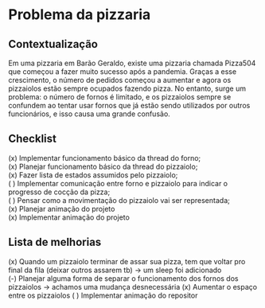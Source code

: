# Problema da pizzaria

## Contextualização

Em uma pizzaria em Barão Geraldo, existe uma pizzaria chamada Pizza504 que começou a fazer muito sucesso após a pandemia. Graças a esse crescimento, o número de pedidos começou a aumentar e agora os pizzaiolos estão sempre ocupados fazendo pizza. No entanto, surge um problema: o número de fornos é limitado, e os pizzaiolos sempre se confundem ao tentar usar fornos que já estão sendo utilizados por outros funcionários, e isso causa uma grande confusão.

<!-- Em uma pizzaria em Barão Geraldo, existem dois sabores de pizza: com queijo e sem queijo. Porém, existe um problema nessa pizzaria: os pizzaiolos sempre se esbarram e encontram grandes dificuldades de se organizarem quando mais de um precisa pegar o mesmo ingrediente. Portanto, esse projeto visa resolver esses conflitos utilizando semáforos para sincronizar a utilização de ingredientes pelos pizzaiolos, sem que eles se esbarrem ou tentem utilizar ingredientes que já estão em uso por outros colegas. -->

## Checklist
(x) Implementar funcionamento básico da thread do forno; \
(x) Planejar funcionamento básico da thread do pizzaiolo;\
(x) Fazer lista de estados assumidos pelo pizzaiolo; \
( ) Implementar comunicação entre forno e pizzaiolo para indicar o progresso de cocção da pizza; \
( ) Pensar como a movimentação do pizzaiolo vai ser representada; \
(x) Planejar animação do projeto \
(x) Implementar animação do projeto

## Lista de melhorias
(x) Quando um pizzaiolo terminar de assar sua pizza, tem que voltar pro final da fila (deixar outros assarem tb) -> um sleep foi adicionado  
(-) Planejar alguma forma de separar o funcionamento dos fornos dos pizzaiolos -> achamos uma mudança desnecessária
(x) Aumentar o espaço entre os pizzaiolos
( ) Implementar animação do repositor